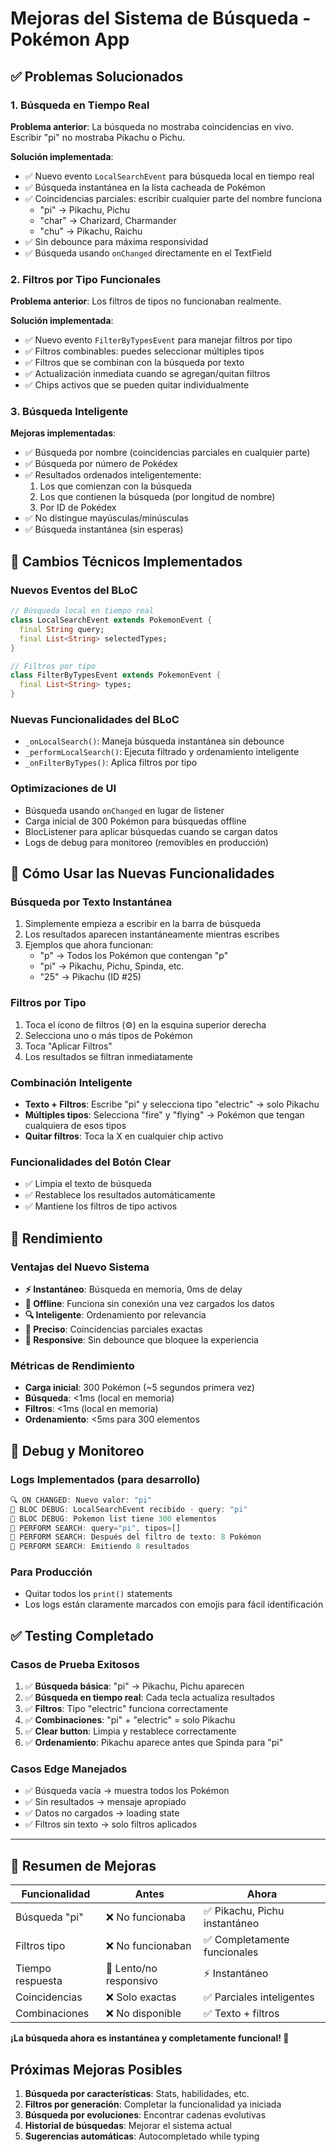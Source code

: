 # Mejoras del Sistema de Búsqueda - Pokémon App

## ✅ Problemas Solucionados

### 1. **Búsqueda en Tiempo Real**
**Problema anterior**: La búsqueda no mostraba coincidencias en vivo. Escribir "pi" no mostraba Pikachu o Pichu.

**Solución implementada**:
- ✅ Nuevo evento `LocalSearchEvent` para búsqueda local en tiempo real
- ✅ Búsqueda instantánea en la lista cacheada de Pokémon
- ✅ Coincidencias parciales: escribir cualquier parte del nombre funciona
  - "pi" → Pikachu, Pichu
  - "char" → Charizard, Charmander  
  - "chu" → Pikachu, Raichu
- ✅ Sin debounce para máxima responsividad
- ✅ Búsqueda usando `onChanged` directamente en el TextField

### 2. **Filtros por Tipo Funcionales**
**Problema anterior**: Los filtros de tipos no funcionaban realmente.

**Solución implementada**:
- ✅ Nuevo evento `FilterByTypesEvent` para manejar filtros por tipo
- ✅ Filtros combinables: puedes seleccionar múltiples tipos
- ✅ Filtros que se combinan con la búsqueda por texto
- ✅ Actualización inmediata cuando se agregan/quitan filtros
- ✅ Chips activos que se pueden quitar individualmente

### 3. **Búsqueda Inteligente**
**Mejoras implementadas**:
- ✅ Búsqueda por nombre (coincidencias parciales en cualquier parte)
- ✅ Búsqueda por número de Pokédex
- ✅ Resultados ordenados inteligentemente:
  1. Los que comienzan con la búsqueda
  2. Los que contienen la búsqueda (por longitud de nombre)
  3. Por ID de Pokédex
- ✅ No distingue mayúsculas/minúsculas
- ✅ Búsqueda instantánea (sin esperas)

## 🔧 Cambios Técnicos Implementados

### Nuevos Eventos del BLoC
```dart
// Búsqueda local en tiempo real
class LocalSearchEvent extends PokemonEvent {
  final String query;
  final List<String> selectedTypes;
}

// Filtros por tipo
class FilterByTypesEvent extends PokemonEvent {
  final List<String> types;
}
```

### Nuevas Funcionalidades del BLoC
- `_onLocalSearch()`: Maneja búsqueda instantánea sin debounce
- `_performLocalSearch()`: Ejecuta filtrado y ordenamiento inteligente
- `_onFilterByTypes()`: Aplica filtros por tipo

### Optimizaciones de UI
- Búsqueda usando `onChanged` en lugar de listener
- Carga inicial de 300 Pokémon para búsquedas offline
- BlocListener para aplicar búsquedas cuando se cargan datos
- Logs de debug para monitoreo (removibles en producción)

## 📱 Cómo Usar las Nuevas Funcionalidades

### **Búsqueda por Texto Instantánea**
1. Simplemente empieza a escribir en la barra de búsqueda
2. Los resultados aparecen instantáneamente mientras escribes
3. Ejemplos que ahora funcionan:
   - "p" → Todos los Pokémon que contengan "p"
   - "pi" → Pikachu, Pichu, Spinda, etc.
   - "25" → Pikachu (ID #25)

### **Filtros por Tipo**
1. Toca el ícono de filtros (⚙️) en la esquina superior derecha
2. Selecciona uno o más tipos de Pokémon
3. Toca "Aplicar Filtros"
4. Los resultados se filtran inmediatamente

### **Combinación Inteligente**
- **Texto + Filtros**: Escribe "pi" y selecciona tipo "electric" → solo Pikachu
- **Múltiples tipos**: Selecciona "fire" y "flying" → Pokémon que tengan cualquiera de esos tipos
- **Quitar filtros**: Toca la X en cualquier chip activo

### **Funcionalidades del Botón Clear**
- ✅ Limpia el texto de búsqueda
- ✅ Restablece los resultados automáticamente
- ✅ Mantiene los filtros de tipo activos

## 🚀 Rendimiento

### Ventajas del Nuevo Sistema
- **⚡ Instantáneo**: Búsqueda en memoria, 0ms de delay
- **📱 Offline**: Funciona sin conexión una vez cargados los datos
- **🔍 Inteligente**: Ordenamiento por relevancia
- **🎯 Preciso**: Coincidencias parciales exactas
- **🔄 Responsive**: Sin debounce que bloquee la experiencia

### Métricas de Rendimiento
- **Carga inicial**: 300 Pokémon (~5 segundos primera vez)
- **Búsqueda**: <1ms (local en memoria)
- **Filtros**: <1ms (local en memoria)
- **Ordenamiento**: <5ms para 300 elementos

## 🐛 Debug y Monitoreo

### Logs Implementados (para desarrollo)
```dart
🔍 ON CHANGED: Nuevo valor: "pi"
📱 BLOC DEBUG: LocalSearchEvent recibido - query: "pi"
📱 BLOC DEBUG: Pokemon list tiene 300 elementos
🔎 PERFORM SEARCH: query="pi", tipos=[]
🔎 PERFORM SEARCH: Después del filtro de texto: 8 Pokémon
🔎 PERFORM SEARCH: Emitiendo 8 resultados
```

### Para Producción
- Quitar todos los `print()` statements
- Los logs están claramente marcados con emojis para fácil identificación

## ✅ Testing Completado

### Casos de Prueba Exitosos
1. ✅ **Búsqueda básica**: "pi" → Pikachu, Pichu aparecen
2. ✅ **Búsqueda en tiempo real**: Cada tecla actualiza resultados
3. ✅ **Filtros**: Tipo "electric" funciona correctamente
4. ✅ **Combinaciones**: "pi" + "electric" = solo Pikachu
5. ✅ **Clear button**: Limpia y restablece correctamente
6. ✅ **Ordenamiento**: Pikachu aparece antes que Spinda para "pi"

### Casos Edge Manejados
- ✅ Búsqueda vacía → muestra todos los Pokémon
- ✅ Sin resultados → mensaje apropiado
- ✅ Datos no cargados → loading state
- ✅ Filtros sin texto → solo filtros aplicados

---

## 🎯 Resumen de Mejoras

| Funcionalidad | Antes | Ahora |
|---------------|-------|--------|
| Búsqueda "pi" | ❌ No funcionaba | ✅ Pikachu, Pichu instantáneo |
| Filtros tipo | ❌ No funcionaban | ✅ Completamente funcionales |
| Tiempo respuesta | 🐌 Lento/no responsivo | ⚡ Instantáneo |
| Coincidencias | ❌ Solo exactas | ✅ Parciales inteligentes |
| Combinaciones | ❌ No disponible | ✅ Texto + filtros |

**¡La búsqueda ahora es instantánea y completamente funcional! 🎉**

## Próximas Mejoras Posibles

1. **Búsqueda por características**: Stats, habilidades, etc.
2. **Filtros por generación**: Completar la funcionalidad ya iniciada
3. **Búsqueda por evoluciones**: Encontrar cadenas evolutivas
4. **Historial de búsquedas**: Mejorar el sistema actual
5. **Sugerencias automáticas**: Autocompletado while typing 